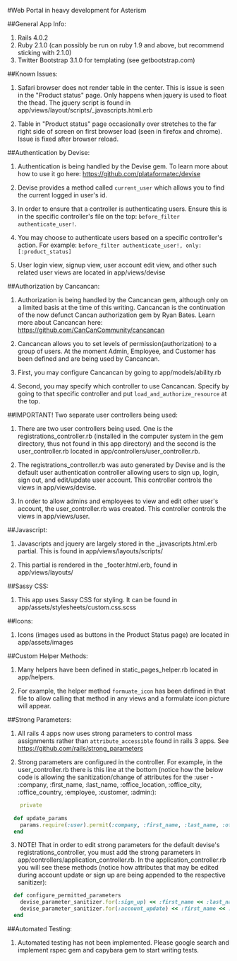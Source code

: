 #Web Portal in heavy development for Asterism


##General App Info:

1. Rails 4.0.2
2. Ruby 2.1.0 (can possibly be run on ruby 1.9 and above, but recommend sticking with 2.1.0)
3. Twitter Bootstrap 3.1.0 for templating (see getbootstrap.com)


##Known Issues:

1. Safari browser does not render table in the center. This is issue is seen in the "Product status" page. Only happens when jquery is used to float the thead. The jquery script is found in app/views/layout/scripts/_javascripts.html.erb

2. Table in "Product status" page occasionally over stretches to the far right side of screen on first browser load (seen in firefox and chrome). Issue is fixed after browser reload.


##Authentication by Devise:

1. Authentication is being handled by the Devise gem. To learn more about how to use it go here: https://github.com/plataformatec/devise

2. Devise provides a method called `current_user` which allows you to find the current logged in user's id.

3. In order to ensure that a controller is authenticating users. Ensure this is in the specific controller's file on the top: `before_filter authenticate_user!`.

4. You may choose to authenticate users based on a specific controller's action. For example: `before_filter authenticate_user!, only: [:product_status]`

5. User login view, signup view, user account edit view, and other such related user views are located in app/views/devise


##Authorization by Cancancan:

1. Authorization is being handled by the Cancancan gem, although only on a limited basis at the time of this writing. Cancancan is the continuation of the now defunct Cancan authorization gem by Ryan Bates. Learn more about Cancancan here: https://github.com/CanCanCommunity/cancancan

2. Cancancan allows you to set levels of permission(authorization) to a group of users. At the moment Admin, Employee, and Customer has been defined and are being used by Cancancan.

3. First, you may configure Cancancan by going to app/models/ability.rb

4. Second, you may specify which controller to use Cancancan. Specify by going to that specific controller and put `load_and_authorize_resource` at the top.


##IMPORTANT! Two separate user controllers being used:

1. There are two user controllers being used. One is the registrations_controller.rb (installed in the computer system in the gem directory, thus not found in this app directory) and the second is the user_controller.rb located in app/controllers/user_controller.rb. 

2. The registrations_controller.rb was auto generated by Devise and is the default user authentication controller allowing users to sign up, login, sign out, and edit/update user account. This controller controls the views in app/views/devise.

3. In order to allow admins and employees to view and edit other user's account, the user_controller.rb was created. This controller controls the views in app/views/user.


##Javascript:

1. Javascripts and jquery are largely stored in the _javascripts.html.erb partial. This is found in app/views/layouts/scripts/

2. This partial is rendered in the _footer.html.erb, found in app/views/layouts/


##Sassy CSS:

1. This app uses Sassy CSS for styling. It can be found in app/assets/stylesheets/custom.css.scss


##Icons:

1. Icons (images used as buttons in the Product Status page) are located in app/assets/images


##Custom Helper Methods:

1. Many helpers have been defined in static_pages_helper.rb located in app/helpers.

2. For example, the helper method `formuate_icon` has been defined in that file to allow calling that method in any views and a formulate icon picture will appear.


##Strong Parameters:

1. All rails 4 apps now uses strong parameters to control mass assignments rather than `attribute_accessible` found in rails 3 apps. See https://github.com/rails/strong_parameters

2. Strong parameters are configured in the controller. For example, in the user_controller.rb there is this line at the bottom (notice how the below code is allowing the sanitization/change of attributes for the :user - :company, :first_name, :last_name, :office_location, :office_city, :office_country, :employee, :customer, :admin:):
```ruby  
	private
   
  def update_params
    params.require(:user).permit(:company, :first_name, :last_name, :office_location, :office_city, :office_country, :employee, :customer, :admin) 
  end
```


3. NOTE! That in order to edit strong parameters for the default devise's registrations_controller, you must add the strong parameters in app/controllers/application_controller.rb. In the application_controller.rb you will see these methods (notice how attributes that may be edited during account update or sign up are being appended to the respective sanitizer):
```ruby
  def configure_permitted_parameters
  	devise_parameter_sanitizer.for(:sign_up) << :first_name << :last_name << :office_location << :office_country << :office_city << :company
  	devise_parameter_sanitizer.for(:account_update) << :first_name << :last_name << :office_location << :office_country << :office_city << :company
  end
```


##Automated Testing:

1. Automated testing has not been implemented. Please google search and implement rspec gem and capybara gem to start writing tests.

